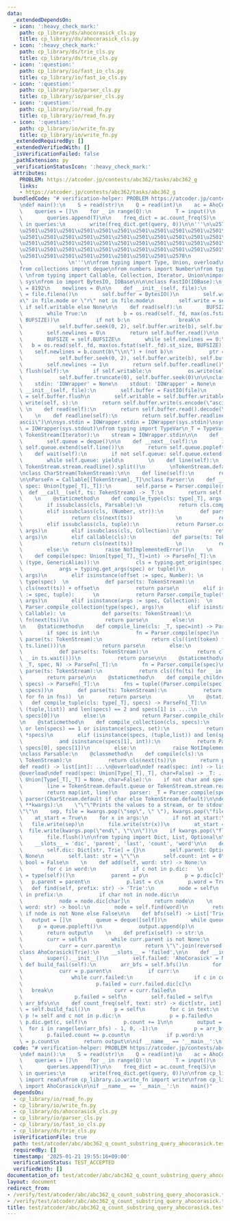 ```yaml
---
data:
  _extendedDependsOn:
  - icon: ':heavy_check_mark:'
    path: cp_library/ds/ahocorasick_cls.py
    title: cp_library/ds/ahocorasick_cls.py
  - icon: ':heavy_check_mark:'
    path: cp_library/ds/trie_cls.py
    title: cp_library/ds/trie_cls.py
  - icon: ':question:'
    path: cp_library/io/fast_io_cls.py
    title: cp_library/io/fast_io_cls.py
  - icon: ':question:'
    path: cp_library/io/parser_cls.py
    title: cp_library/io/parser_cls.py
  - icon: ':question:'
    path: cp_library/io/read_fn.py
    title: cp_library/io/read_fn.py
  - icon: ':question:'
    path: cp_library/io/write_fn.py
    title: cp_library/io/write_fn.py
  _extendedRequiredBy: []
  _extendedVerifiedWith: []
  _isVerificationFailed: false
  _pathExtension: py
  _verificationStatusIcon: ':heavy_check_mark:'
  attributes:
    PROBLEM: https://atcoder.jp/contests/abc362/tasks/abc362_g
    links:
    - https://atcoder.jp/contests/abc362/tasks/abc362_g
  bundledCode: "# verification-helper: PROBLEM https://atcoder.jp/contests/abc362/tasks/abc362_g\n\
    \ndef main():\n    S = read(str)\n    Q = read(int)\n    ac = AhoCorasick()\n\
    \    queries = []\n    for _ in range(Q):\n        T = input()\n        ac.add(T)\n\
    \        queries.append(T)\n\n    freq_dict = ac.count_freq(S)\n    for query\
    \ in queries:\n        write(freq_dict.get(query, 0))\n\n'''\n\u257A\u2501\u2501\
    \u2501\u2501\u2501\u2501\u2501\u2501\u2501\u2501\u2501\u2501\u2501\u2501\u2501\
    \u2501\u2501\u2501\u2501\u2501\u2501\u2501\u2501\u2501\u2501\u2501\u2501\u2501\
    \u2501\u2501\u2501\u2501\u2501\u2501\u2501\u2501\u2501\u2501\u2501\u2501\u2501\
    \u2501\u2501\u2501\u2501\u2501\u2501\u2501\u2501\u2501\u2501\u2501\u2501\u2501\
    \u2501\u2501\u2501\u2501\u2501\u2501\u2501\u2501\u2578\n             https://kobejean.github.io/cp-library\
    \               \n'''\n\nfrom typing import Type, Union, overload\nimport typing\n\
    from collections import deque\nfrom numbers import Number\nfrom types import GenericAlias\
    \ \nfrom typing import Callable, Collection, Iterator, Union\nimport os\nimport\
    \ sys\nfrom io import BytesIO, IOBase\n\n\nclass FastIO(IOBase):\n    BUFSIZE\
    \ = 8192\n    newlines = 0\n\n    def __init__(self, file):\n        self._fd\
    \ = file.fileno()\n        self.buffer = BytesIO()\n        self.writable = \"\
    x\" in file.mode or \"r\" not in file.mode\n        self.write = self.buffer.write\
    \ if self.writable else None\n\n    def read(self):\n        BUFSIZE = self.BUFSIZE\n\
    \        while True:\n            b = os.read(self._fd, max(os.fstat(self._fd).st_size,\
    \ BUFSIZE))\n            if not b:\n                break\n            ptr = self.buffer.tell()\n\
    \            self.buffer.seek(0, 2), self.buffer.write(b), self.buffer.seek(ptr)\n\
    \        self.newlines = 0\n        return self.buffer.read()\n\n    def readline(self):\n\
    \        BUFSIZE = self.BUFSIZE\n        while self.newlines == 0:\n         \
    \   b = os.read(self._fd, max(os.fstat(self._fd).st_size, BUFSIZE))\n        \
    \    self.newlines = b.count(b\"\\n\") + (not b)\n            ptr = self.buffer.tell()\n\
    \            self.buffer.seek(0, 2), self.buffer.write(b), self.buffer.seek(ptr)\n\
    \        self.newlines -= 1\n        return self.buffer.readline()\n\n    def\
    \ flush(self):\n        if self.writable:\n            os.write(self._fd, self.buffer.getvalue())\n\
    \            self.buffer.truncate(0), self.buffer.seek(0)\n\n\nclass IOWrapper(IOBase):\n\
    \    stdin: 'IOWrapper' = None\n    stdout: 'IOWrapper' = None\n    \n    def\
    \ __init__(self, file):\n        self.buffer = FastIO(file)\n        self.flush\
    \ = self.buffer.flush\n        self.writable = self.buffer.writable\n\n    def\
    \ write(self, s):\n        return self.buffer.write(s.encode(\"ascii\"))\n   \
    \ \n    def read(self):\n        return self.buffer.read().decode(\"ascii\")\n\
    \    \n    def readline(self):\n        return self.buffer.readline().decode(\"\
    ascii\")\n\nsys.stdin = IOWrapper.stdin = IOWrapper(sys.stdin)\nsys.stdout = IOWrapper.stdout\
    \ = IOWrapper(sys.stdout)\nfrom typing import TypeVar\n_T = TypeVar('T')\n\nclass\
    \ TokenStream(Iterator):\n    stream = IOWrapper.stdin\n\n    def __init__(self):\n\
    \        self.queue = deque()\n\n    def __next__(self):\n        if not self.queue:\
    \ self.queue.extend(self.line())\n        return self.queue.popleft()\n    \n\
    \    def wait(self):\n        if not self.queue: self.queue.extend(self.line())\n\
    \        while self.queue: yield\n        \n    def line(self):\n        return\
    \ TokenStream.stream.readline().split()\n        \nTokenStream.default = TokenStream()\n\
    \nclass CharStream(TokenStream):\n\n    def line(self):\n        return TokenStream.stream.readline().rstrip()\n\
    \n\nParseFn = Callable[[TokenStream],_T]\nclass Parser:\n    def __init__(self,\
    \ spec: Union[type[_T],_T]):\n        self.parse = Parser.compile(spec)\n\n  \
    \  def __call__(self, ts: TokenStream) -> _T:\n        return self.parse(ts)\n\
    \    \n    @staticmethod\n    def compile_type(cls: type[_T], args = ()) -> _T:\n\
    \        if issubclass(cls, Parsable):\n            return cls.compile(*args)\n\
    \        elif issubclass(cls, (Number, str)):\n            def parse(ts: TokenStream):\n\
    \                return cls(next(ts))              \n            return parse\n\
    \        elif issubclass(cls, tuple):\n            return Parser.compile_tuple(cls,\
    \ args)\n        elif issubclass(cls, Collection):\n            return Parser.compile_collection(cls,\
    \ args)\n        elif callable(cls):\n            def parse(ts: TokenStream):\n\
    \                return cls(next(ts))              \n            return parse\n\
    \        else:\n            raise NotImplementedError()\n    \n    @staticmethod\n\
    \    def compile(spec: Union[type[_T],_T]=int) -> ParseFn[_T]:\n        if isinstance(spec,\
    \ (type, GenericAlias)):\n            cls = typing.get_origin(spec) or spec\n\
    \            args = typing.get_args(spec) or tuple()\n            return Parser.compile_type(cls,\
    \ args)\n        elif isinstance(offset := spec, Number): \n            cls =\
    \ type(spec)  \n            def parse(ts: TokenStream):\n                return\
    \ cls(next(ts)) + offset\n            return parse\n        elif isinstance(args\
    \ := spec, tuple):      \n            return Parser.compile_tuple(type(spec),\
    \ args)\n        elif isinstance(args := spec, Collection):  \n            return\
    \ Parser.compile_collection(type(spec), args)\n        elif isinstance(fn := spec,\
    \ Callable): \n            def parse(ts: TokenStream):\n                return\
    \ fn(next(ts))\n            return parse\n        else:\n            raise NotImplementedError()\n\
    \n    @staticmethod\n    def compile_line(cls: _T, spec=int) -> ParseFn[_T]:\n\
    \        if spec is int:\n            fn = Parser.compile(spec)\n            def\
    \ parse(ts: TokenStream):\n                return cls((int(token) for token in\
    \ ts.line()))\n            return parse\n        else:\n            fn = Parser.compile(spec)\n\
    \            def parse(ts: TokenStream):\n                return cls((fn(ts) for\
    \ _ in ts.wait()))\n            return parse\n\n    @staticmethod\n    def compile_repeat(cls:\
    \ _T, spec, N) -> ParseFn[_T]:\n        fn = Parser.compile(spec)\n        def\
    \ parse(ts: TokenStream):\n            return cls((fn(ts) for _ in range(N)))\n\
    \        return parse\n\n    @staticmethod\n    def compile_children(cls: _T,\
    \ specs) -> ParseFn[_T]:\n        fns = tuple((Parser.compile(spec) for spec in\
    \ specs))\n        def parse(ts: TokenStream):\n            return cls((fn(ts)\
    \ for fn in fns))  \n        return parse\n            \n    @staticmethod\n \
    \   def compile_tuple(cls: type[_T], specs) -> ParseFn[_T]:\n        if isinstance(specs,\
    \ (tuple,list)) and len(specs) == 2 and specs[1] is ...:\n            return Parser.compile_line(cls,\
    \ specs[0])\n        else:\n            return Parser.compile_children(cls, specs)\n\
    \n    @staticmethod\n    def compile_collection(cls, specs):\n        if not specs\
    \ or len(specs) == 1 or isinstance(specs, set):\n            return Parser.compile_line(cls,\
    \ *specs)\n        elif (isinstance(specs, (tuple,list)) and len(specs) == 2 \n\
    \            and isinstance(specs[1], int)):\n            return Parser.compile_repeat(cls,\
    \ specs[0], specs[1])\n        else:\n            raise NotImplementedError()\n\
    \nclass Parsable:\n    @classmethod\n    def compile(cls):\n        def parser(ts:\
    \ TokenStream):\n            return cls(next(ts))\n        return parser\n\n@overload\n\
    def read() -> list[int]: ...\n@overload\ndef read(spec: int) -> list[int]: ...\n\
    @overload\ndef read(spec: Union[Type[_T],_T], char=False) -> _T: ...\ndef read(spec:\
    \ Union[Type[_T],_T] = None, char=False):\n    if not char and spec is None:\n\
    \        line = TokenStream.default.queue or TokenStream.stream.readline().split()\n\
    \        return map(int, line)\n    parser: _T = Parser.compile(spec)\n    return\
    \ parser(CharStream.default if char else TokenStream.default)\n\ndef write(*args,\
    \ **kwargs):\n    \"\"\"Prints the values to a stream, or to stdout_fast by default.\"\
    \"\"\n    sep, file = kwargs.pop(\"sep\", \" \"), kwargs.pop(\"file\", IOWrapper.stdout)\n\
    \    at_start = True\n    for x in args:\n        if not at_start:\n         \
    \   file.write(sep)\n        file.write(str(x))\n        at_start = False\n  \
    \  file.write(kwargs.pop(\"end\", \"\\n\"))\n    if kwargs.pop(\"flush\", False):\n\
    \        file.flush()\n\nfrom typing import Dict, List, Optional\n\nclass Trie:\n\
    \    __slots__ = 'dic', 'parent', 'last', 'count', 'word'\n\n    def __init__(self):\n\
    \        self.dic: Dict[str, Trie] = {}\n        self.parent: Optional[Trie] =\
    \ None\n        self.last: str = \"\"\n        self.count: int = 0\n        self.word:\
    \ bool = False\n    \n    def add(self, word: str) -> None:\n        p = self\n\
    \        for c in word:\n            if c not in p.dic:   \n                p.dic[c]\
    \ = type(self)()\n            parent = p\n            p = p.dic[c]\n         \
    \   p.parent = parent\n            p.last = c\n        p.word = True\n    \n \
    \   def find(self, prefix: str) -> 'Trie':\n        node = self\n        for char\
    \ in prefix:\n            if char not in node.dic:\n                return None\n\
    \            node = node.dic[char]\n        return node\n    \n    def search(self,\
    \ word: str) -> bool:\n        node = self.find(word)\n        return node.word\
    \ if node is not None else False\n\n    def bfs(self) -> List['Trie']:\n     \
    \   output = []\n        queue = deque([self])\n        while queue:\n       \
    \     p = queue.popleft()\n            output.append(p)\n            queue.extend(p.dic.values())\n\
    \        return output\n    \n    def prefix(self) -> str:\n        output = []\n\
    \        curr = self\n        while curr.parent is not None:\n            output.append(curr.last)\n\
    \            curr = curr.parent\n        return \"\".join(reversed(output))\n\n\
    class AhoCorasick(Trie):\n    __slots__ = 'failed',\n\n    def __init__(self):\n\
    \        super().__init__()\n        self.failed: 'AhoCorasick' = None\n\n   \
    \ def build_fail(self):\n        arr_bfs = self.bfs()\n        for p in arr_bfs:\n\
    \            curr = p.parent\n            if curr:\n                c = p.last\n\
    \                while curr.failed:\n                    if c in curr.failed.dic:\n\
    \                        p.failed = curr.failed.dic[c]\n                     \
    \   break\n                    curr = curr.failed\n                else:\n   \
    \                 p.failed = self\n        self.failed = self\n        return\
    \ arr_bfs\n\n    def count_freq(self, text: str) -> dict[str, int]:\n        arr_bfs\
    \ = self.build_fail()\n        p = self\n        for c in text:\n            while\
    \ p != self and c not in p.dic:\n                p = p.failed\n            p =\
    \ p.dic.get(c, self)\n            p.count += 1\n\n        output = {}\n      \
    \  for i in range(len(arr_bfs) - 1, 0, -1):\n            p = arr_bfs[i]\n    \
    \        p.failed.count += p.count\n            if p.word:\n                output[p.prefix()]\
    \ = p.count\n        return output\n\nif __name__ == '__main__':\n    main()\n"
  code: "# verification-helper: PROBLEM https://atcoder.jp/contests/abc362/tasks/abc362_g\n\
    \ndef main():\n    S = read(str)\n    Q = read(int)\n    ac = AhoCorasick()\n\
    \    queries = []\n    for _ in range(Q):\n        T = input()\n        ac.add(T)\n\
    \        queries.append(T)\n\n    freq_dict = ac.count_freq(S)\n    for query\
    \ in queries:\n        write(freq_dict.get(query, 0))\n\nfrom cp_library.io.read_fn\
    \ import read\nfrom cp_library.io.write_fn import write\nfrom cp_library.ds.ahocorasick_cls\
    \ import AhoCorasick\n\nif __name__ == '__main__':\n    main()"
  dependsOn:
  - cp_library/io/read_fn.py
  - cp_library/io/write_fn.py
  - cp_library/ds/ahocorasick_cls.py
  - cp_library/io/parser_cls.py
  - cp_library/io/fast_io_cls.py
  - cp_library/ds/trie_cls.py
  isVerificationFile: true
  path: test/atcoder/abc/abc362_q_count_substring_query_ahocorasick.test.py
  requiredBy: []
  timestamp: '2025-01-21 19:55:16+09:00'
  verificationStatus: TEST_ACCEPTED
  verifiedWith: []
documentation_of: test/atcoder/abc/abc362_q_count_substring_query_ahocorasick.test.py
layout: document
redirect_from:
- /verify/test/atcoder/abc/abc362_q_count_substring_query_ahocorasick.test.py
- /verify/test/atcoder/abc/abc362_q_count_substring_query_ahocorasick.test.py.html
title: test/atcoder/abc/abc362_q_count_substring_query_ahocorasick.test.py
---
```

